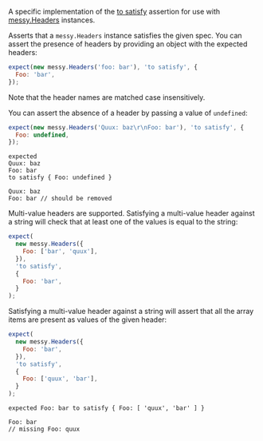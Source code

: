 A specific implementation of the [to satisfy](http://unexpected.js.org/assertions/any/to-satisfy/) assertion
for use with [messy.Headers](https://github.com/papandreou/messy) instances.

Asserts that a `messy.Headers` instance satisfies the given spec. You can assert
the presence of headers by providing an object with the expected headers:

```js
expect(new messy.Headers('foo: bar'), 'to satisfy', {
  Foo: 'bar',
});
```

Note that the header names are matched case insensitively.

You can assert the absence of a header by passing a value of `undefined`:

```js
expect(new messy.Headers('Quux: baz\r\nFoo: bar'), 'to satisfy', {
  Foo: undefined,
});
```

```output
expected
Quux: baz
Foo: bar
to satisfy { Foo: undefined }

Quux: baz
Foo: bar // should be removed
```

Multi-value headers are supported. Satisfying a multi-value header against a
string will check that at least one of the values is equal to the string:

```js
expect(
  new messy.Headers({
    Foo: ['bar', 'quux'],
  }),
  'to satisfy',
  {
    Foo: 'bar',
  }
);
```

Satisfying a multi-value header against a string will assert that all the
array items are present as values of the given header:

```js
expect(
  new messy.Headers({
    Foo: 'bar',
  }),
  'to satisfy',
  {
    Foo: ['quux', 'bar'],
  }
);
```

```output
expected Foo: bar to satisfy { Foo: [ 'quux', 'bar' ] }

Foo: bar
// missing Foo: quux
```
